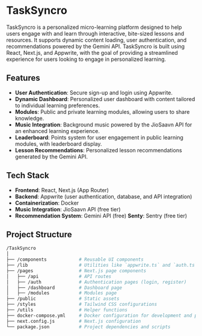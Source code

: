 # TaskSyncro

TaskSyncro is a personalized micro-learning platform designed to help users engage with and learn through interactive, bite-sized lessons and resources. It supports dynamic content loading, user authentication, and recommendations powered by the Gemini API. TaskSyncro is built using React, Next.js, and Appwrite, with the goal of providing a streamlined experience for users looking to engage in personalized learning.

## Features

- **User Authentication**: Secure sign-up and login using Appwrite.
- **Dynamic Dashboard**: Personalized user dashboard with content tailored to individual learning preferences.
- **Modules**: Public and private learning modules, allowing users to share knowledge.
- **Music Integration**: Background music powered by the JioSaavn API for an enhanced learning experience.
- **Leaderboard**: Points system for user engagement in public learning modules, with leaderboard display.
- **Lesson Recommendations**: Personalized lesson recommendations generated by the Gemini API.

## Tech Stack

- **Frontend**: React, Next.js (App Router)
- **Backend**: Appwrite (user authentication, database, and API integration)
- **Containerization**: Docker
- **Music Integration**: JioSaavn API (free tier)
- **Recommendation System**: Gemini API (free)
  **Senty**: Sentry (free tier)
## Project Structure

```bash
/TaskSyncro
│
├── /components            # Reusable UI components
├── /lib                   # Utilities like `appwrite.ts` and `auth.ts`
├── /pages                 # Next.js page components
│   ├── /api               # API routes
│   ├── /auth              # Authentication pages (login, register)
│   ├── /dashboard         # Dashboard page
│   ├── /modules           # Modules page
├── /public                # Static assets
├── /styles                # Tailwind CSS configurations
├── /utils                 # Helper functions
├── docker-compose.yml     # Docker configuration for development and production
├── next.config.js         # Next.js configuration
└── package.json           # Project dependencies and scripts

